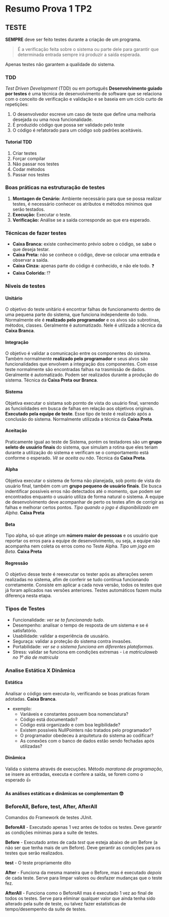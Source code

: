 # Resumo Prova 1 TP2

## TESTE

**SEMPRE** deve ser feito testes durante a criação de um programa.

> É a verificação feita sobre o sistema ou parte dele para garantir que determinada entrada sempre irá produzir a saída esperada.

Apenas testes não garantem a qualidade do sistema.
### TDD 

*Test Driven Development* (TDD) ou em português **Desenvolvimento guiado por testes** é uma técnica de desenvolvimento de software que se relaciona com o conceito de verificação e validação e se baseia em um ciclo curto de repetições: 
1. O desenvolvedor escreve um caso de teste que define uma melhoria desejada ou uma nova funcionalidade.
2. É produzido código que possa ser validado pelo teste
3. O código é refatorado para um código sob padrões aceitáveis.

#### Tutorial TDD

1. Criar testes
2. Forçar compilar
3. Não passar nos testes
4. Codar métodos
5. Passar nos testes

### Boas práticas na estruturação de testes

1. **Montagen de Cenário:** Ambiente necessário para que se possa realizar testes, é necessário conhecer os atributos e métodos mínimos que serão testados.
2. **Execução:** Executar o teste.
3. **Verificação:** Análise se a saída corresponde ao que era esperado.

### Técnicas de fazer testes
- **Caixa Branca:** existe conhecimento prévio sobre o código, se sabe o que deseja testar.
- **Caixa Preta:** não se conhece o código, deve-se colocar uma entrada e observar a saída.
- **Caixa Cinza:** apenas parte do código é conhecido, e não ele todo. ❓
- **Caixa Colorida:** :interrobang:

### Niveis de testes
#### Unitário
 O objetivo do teste unitário é encontrar falhas de funcionamento dentro de uma pequena parte do sistema, que funciona independente do todo. Normalmente ele é **realizado pelo programador** e os alvos são subrotinas, métodos, classes. Geralmente é automatizado. Nele é utilizada a técnica da **Caixa Branca**.

#### Integração
 O objetivo é validar a comunicação entre os componentes do sistema. Também normalmente **realizado pelo programador** e seus alvos são funcionalidades que envolvem a integração dos componentes. Com esse teste normalmente são encontradas falhas na trasmissão de dados. Geralmente é automatizado. Podem ser realizados durante a produção do sistema. Técnica da **Caixa Preta our Branca**.

#### Sistema
 Objetiva executar o sistama sob pornto de vista do usuário final, varrendo as funciolidades em busca de falhas em relação aos objetivos originais. **Executado pela equipe de teste**. Esse tipo de teste é realizado após a conclusão do sistema. Normalmente utilizada a técnica da **Caixa Preta**.

#### Aceitação
 Praticamente igual ao teste de Sistema, porém os testadores são um **grupo seleto de usuário finais** do sistema, que simulam a rotina que eles teriam durante a utilização do sistema e verificam se o comportamento está conforme o esperado. *Vê se aceita ou não*. Técnica da **Caixa Preta**.

#### Alpha
 Objetiva executar o sistema de forma não planejada, sob ponto de vista do usuário final, também com um **grupo pequeno de usuário finais**. Ele busca indentificar possíveis erros não detectados até o momento, que podem ser encontrados enquanto o usuário utiliza de forma natural o sistema. A equipe de desenvolvimento deve acompanhar de perto os testes afim de corrigir as falhas e melhorar certos pontos. *Tipo quando o jogo é disponibilizado em Alpha*. **Caixa Preta**

#### Beta
 Tipo alpha, só que atinge um **número maior de pessoas** e os usuário que reportar os erros para a equipe de desenvolvimento, ou seja, a equipe não acompanha nem coleta os erros como no Teste Alpha. *Tipo um jogo em Beta*. **Caixa Preta**

#### Regressão
 O objetivo desse teste é reexecutar os tester após as alterações serem realizadas no sistema, afim de conferir se tudo continua funcionando corretamente. Consiste em aplicar a cada nova versão, todos os testes que já foram aplicados nas versões anteriores. Testes automáticos fazem muita diferença nesta etapa.

### Tipos de Testes
- Funcionalidade: *ver se ta funcionando tudo*.
- Desempenho: analisar o tempo de resposta de um sistema e se é satisfatório.
- Usabilidade: validar a experiência de ususário.
- Seguraça: validar a proteção do sistema contra invasões.
- Portabilidade: *ver se o sistema funciona em diferentes plataformas*.
- Stress: validar se funciona em condições extremas - i.e *matriculaweb no 1º dia de matricula*

### Analise Estática X  Dinâmica

#### Estática
Analisar o código sem executa-lo, verificando se boas praticas foram adotadas. **Caixa Branca**.
- exemplo:
    - Variáveis e constantes possuem boa nomenclatura?
    - Código está documentado?
    - Código está organizado e com boa legibilidade?
    - Existem possíveis NullPointers não tratados pelo programador?
    - O programador obedeceu à arquitetura do sistema ao codificar?
    - As conexões com o banco de dados estão sendo fechadas após utilizadas?

#### Dinâmica
Valida o sistema através de execuções. Método *maratona de programação*, se insere as entradas, executa e confere a saída, se forem como o esperado :+1:

#### As análises estáticas e dinâmicas se complementam :sunglasses:

### BeforeAll, Before, test, After, AfterAll
Comandos do Framework de testes JUnit. 

**BeforeAll** - Executado apenas 1 vez antes de todos os testes. Deve garantir as condições mínimas para a suíte de testes.

**Before** - Executado antes de cada *test* que esteja abaixo de um Before (a não ser que tenha mais de um Before). Deve gerantir as condições para os testes que serão realizados.

**test** - O teste propriamente dito

**After** - Funciona da mesma maneira que o Before, mas é executado *depois* de cada teste. Serve para limpar valores ou desfazer mudanças que o teste fez.

**AfterAll** - Funciona como o BeforeAll mas é executado 1 vez ao final de todos os testes. Serve para eliminar qualquer valor que ainda tenha sido alterado pela suíte de teste, ou talvez fazer estatísticas de tempo/desempenho da suíte de testes.
